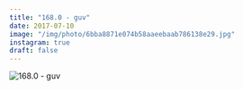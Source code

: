 ```yaml
---
title: "168.0 - guv"
date: 2017-07-10
image: "/img/photo/6bba8871e074b58aaeebaab786138e29.jpg"
instagram: true
draft: false
---
```


![168.0 - guv](/img/photo/6bba8871e074b58aaeebaab786138e29.jpg)
